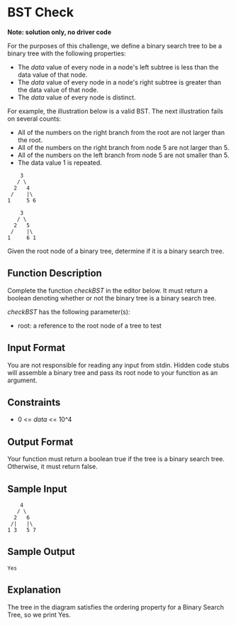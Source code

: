# BST Check

<b>Note: solution only, no driver code</b>

For the purposes of this challenge, we define a binary search
tree to be a binary tree with the following properties:

- The _data_ value of every node in a node's left subtree is less than the data value of that node.
- The _data_ value of every node in a node's right subtree is greater than the data value of that node.
- The _data_ value of every node is distinct.

For example, the illustration below is a valid BST. The next illustration fails on several counts:

- All of the numbers on the right branch from the root are not larger than the root.
- All of the numbers on the right branch from node 5 are not larger than 5.
- All of the numbers on the left branch from node 5 are not smaller than 5.
- The data value 1 is repeated.

```
    3
   / \
  2   4
 /    |\
1     5 6
```

```
    3
   / \
  2   5
 /    |\
1     6 1
```

Given the root node of a binary tree, determine if it is a binary search tree.

## Function Description

Complete the function _checkBST_ in the editor below. It must return a
boolean denoting whether or not the binary tree is a binary search tree.

_checkBST_ has the following parameter(s):
- root: a reference to the root node of a tree to test

## Input Format

You are not responsible for reading any input from stdin. Hidden code stubs
will assemble a binary tree and pass its root node to your function as an argument.

## Constraints

- 0 <= _data_ <= 10^4

## Output Format

Your function must return a boolean true if the tree
is a binary search tree. Otherwise, it must return false.

## Sample Input

```
    4
   / \
  2   6
 /|   |\
1 3   5 7
```

## Sample Output

```
Yes
```

## Explanation

The tree in the diagram satisfies the ordering property for a Binary Search Tree, so we print Yes.
